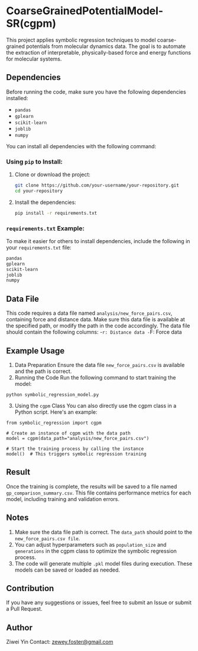 # CoarseGrainedPotentialModel-SR(cgpm)
This project applies symbolic regression techniques to model coarse-grained potentials from molecular dynamics data. The goal is to automate the extraction of interpretable, physically-based force and energy functions for molecular systems.

## Dependencies

Before running the code, make sure you have the following dependencies installed:

- `pandas`
- `gplearn`
- `scikit-learn`
- `joblib`
- `numpy`

You can install all dependencies with the following command:
### Using `pip` to Install:

1. Clone or download the project:
    ```bash
    git clone https://github.com/your-username/your-repository.git
    cd your-repository
    ```

2. Install the dependencies:
    ```bash
    pip install -r requirements.txt
    ```
### `requirements.txt` Example:
To make it easier for others to install dependencies, include the following in your `requirements.txt` file:

```txt
pandas
gplearn
scikit-learn
joblib
numpy

````

## Data File
This code requires a data file named `analysis/new_force_pairs.csv`, containing force and distance data. Make sure this data file is available at the specified path, or modify the path in the code accordingly.
The data file should contain the following columns:
-`r: Distance data
-`F: Force data

## Example Usage
1. Data Preparation
Ensure the data file `new_force_pairs.csv` is available and the path is correct.
2. Running the Code
Run the following command to start training the model:
````
python symbolic_regression_model.py
````
3. Using the `cgpm` Class
You can also directly use the cgpm class in a Python script. Here's an example:
````
from symbolic_regression import cgpm

# Create an instance of cgpm with the data path
model = cgpm(data_path="analysis/new_force_pairs.csv")

# Start the training process by calling the instance
model()  # This triggers symbolic regression training

````

## Result
Once the training is complete, the results will be saved to a file named `gp_comparison_summary.csv`. This file contains performance metrics for each model, including training and validation errors.

## Notes
1. Make sure the data file path is correct. The `data_path` should point to the `new_force_pairs.csv file`.
2. You can adjust hyperparameters such as `population_size` and `generations` in the cgpm class to optimize the symbolic regression process.
3. The code will generate multiple `.pkl` model files during execution. These models can be saved or loaded as needed.

## Contribution
If you have any suggestions or issues, feel free to submit an Issue or submit a Pull Request.

## Author
Ziwei Yin
Contact: zewey.foster@gmail.com
